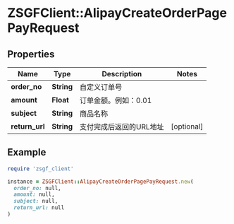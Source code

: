 # ZSGFClient::AlipayCreateOrderPagePayRequest

## Properties

| Name | Type | Description | Notes |
| ---- | ---- | ----------- | ----- |
| **order_no** | **String** | 自定义订单号 |  |
| **amount** | **Float** | 订单金额。例如：0.01 |  |
| **subject** | **String** | 商品名称 |  |
| **return_url** | **String** | 支付完成后返回的URL地址 | [optional] |

## Example

```ruby
require 'zsgf_client'

instance = ZSGFClient::AlipayCreateOrderPagePayRequest.new(
  order_no: null,
  amount: null,
  subject: null,
  return_url: null
)
```

